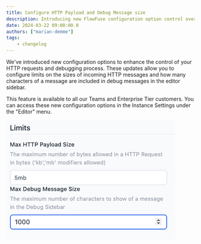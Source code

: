```yaml
---
title: Configure HTTP Payload and Debug Message size
description: Introducing new FlowFuse configuration option control over HTTP request sizes and debug messages.
date: 2024-03-22 09:00:00.0
authors: ["marian-demme"]
tags:
    - changelog
---
```

We've introduced new configuration options to enhance the control of your HTTP requests and debugging process. These updates allow you to configure limits on the sizes of incoming HTTP messages and how many characters of a message are included in debug messages in the editor sidebar.

This feature is available to all our Teams and Enterprise Tier customers. You can access these new configuration options in the Instance Settings under the "Editor" menu.

![Screenshot Settings](./images/limits-payload-debug.png)


